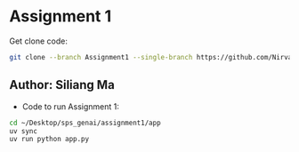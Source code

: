 # Assignment 1

Get clone code:  
```bash
git clone --branch Assignment1 --single-branch https://github.com/NirvanaMa/APAN5560_sps_genai.git
```

## Author: Siliang Ma
   
- Code to run Assignment 1:  
```bash
cd ~/Desktop/sps_genai/assignment1/app
uv sync
uv run python app.py
``` 
